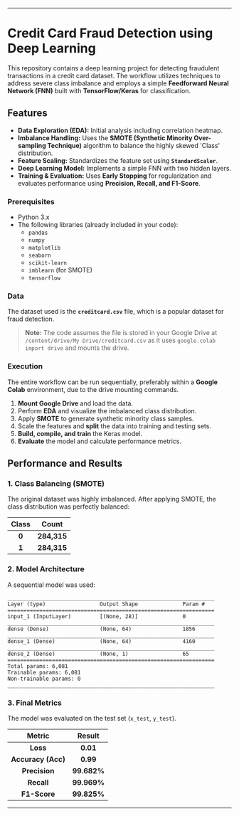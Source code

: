 
-----

#  Credit Card Fraud Detection using Deep Learning

This repository contains a deep learning project for detecting fraudulent transactions in a credit card dataset. The workflow utilizes techniques to address severe class imbalance and employs a simple **Feedforward Neural Network (FNN)** built with **TensorFlow/Keras** for classification.

##  Features

  * **Data Exploration (EDA):** Initial analysis including correlation heatmap.
  * **Imbalance Handling:** Uses the **SMOTE (Synthetic Minority Over-sampling Technique)** algorithm to balance the highly skewed 'Class' distribution.
  * **Feature Scaling:** Standardizes the feature set using **`StandardScaler`**.
  * **Deep Learning Model:** Implements a simple FNN with two hidden layers.
  * **Training & Evaluation:** Uses **Early Stopping** for regularization and evaluates performance using **Precision, Recall, and F1-Score**.



### Prerequisites

  * Python 3.x
  * The following libraries (already included in your code):
      * `pandas`
      * `numpy`
      * `matplotlib`
      * `seaborn`
      * `scikit-learn`
      * `imblearn` (for SMOTE)
      * `tensorflow`

### Data

The dataset used is the **`creditcard.csv`** file, which is a popular dataset for fraud detection.

> **Note:** The code assumes the file is stored in your Google Drive at `/content/drive/My Drive/creditcard.csv` as it uses `google.colab import drive` and mounts the drive.

### Execution

The entire workflow can be run sequentially, preferably within a **Google Colab** environment, due to the drive mounting commands.

1.  **Mount Google Drive** and load the data.
2.  Perform **EDA** and visualize the imbalanced class distribution.
3.  Apply **SMOTE** to generate synthetic minority class samples.
4.  Scale the features and **split** the data into training and testing sets.
5.  **Build, compile, and train** the Keras model.
6.  **Evaluate** the model and calculate performance metrics.

##  Performance and Results

### 1\. Class Balancing (SMOTE)

The original dataset was highly imbalanced. After applying SMOTE, the class distribution was perfectly balanced:

| Class | Count |
| :---: | :---: |
| **0** | **284,315** |
| **1** | **284,315** |

### 2\. Model Architecture

A sequential model was used:

```
_________________________________________________________________
Layer (type)                 Output Shape              Param #   
=================================================================
input_1 (InputLayer)         [(None, 28)]              0         
_________________________________________________________________
dense (Dense)                (None, 64)                1856      
_________________________________________________________________
dense_1 (Dense)              (None, 64)                4160      
_________________________________________________________________
dense_2 (Dense)              (None, 1)                 65        
=================================================================
Total params: 6,081
Trainable params: 6,081
Non-trainable params: 0
_________________________________________________________________
```

### 3\. Final Metrics

The model was evaluated on the test set (`x_test`, `y_test`).

| Metric | Result |
| :---: | :---: |
| **Loss** | **0.01** |
| **Accuracy (Acc)** | **0.99** |
| **Precision** | **99.682%** |
| **Recall** | **99.969%** |
| **F1-Score** | **99.825%** |

-----

